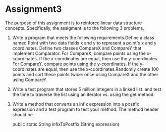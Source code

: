 # Assignment3

The purpose of this assignment is to reinforce linear data structure concepts.  Specifically, the assigment is to the following 3 problems.

1) Write a program that meets the following requirements.Define a class named Point with two data fields x and y to represent a point's x and y coordinates.
Define two classes CompareX and CompareY that implement Comparator<Point>.  For CompareX, compare points using the x-coordinates.  If the x-coordinates are equal, 
then use the y-coordinates.  For CompareY, compare points using the y-coordinates.  If the y-coordinates are equal, then use the x-coordinates.Randomly create 100 
points and sort these points twice: once using CompareX and the other using CompareY.

2) Write a test program that stores 5 million integers in a linked list. and test the time to traverse the list using an iterator vs. using the get method.

3) Write a method that converts an infix expression into a postfix expression and a test program to test your method.  The method header should be
              
    public static String infixToPostfix (String expression)
